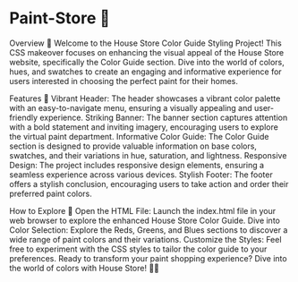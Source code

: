 # Paint-Store 🌈

Overview 🚀
Welcome to the House Store Color Guide Styling Project! This CSS makeover focuses on enhancing the visual appeal of the House Store website, specifically the Color Guide section. Dive into the world of colors, hues, and swatches to create an engaging and informative experience for users interested in choosing the perfect paint for their homes.

Features 🌈
Vibrant Header: The header showcases a vibrant color palette with an easy-to-navigate menu, ensuring a visually appealing and user-friendly experience. Striking Banner: The banner section captures attention with a bold statement and inviting imagery, encouraging users to explore the virtual paint department. Informative Color Guide: The Color Guide section is designed to provide valuable information on base colors, swatches, and their variations in hue, saturation, and lightness. Responsive Design: The project includes responsive design elements, ensuring a seamless experience across various devices. Stylish Footer: The footer offers a stylish conclusion, encouraging users to take action and order their preferred paint colors.

How to Explore 🎨
Open the HTML File: Launch the index.html file in your web browser to explore the enhanced House Store Color Guide. Dive into Color Selection: Explore the Reds, Greens, and Blues sections to discover a wide range of paint colors and their variations. Customize the Styles: Feel free to experiment with the CSS styles to tailor the color guide to your preferences. Ready to transform your paint shopping experience? Dive into the world of colors with House Store! 🏡🎨
